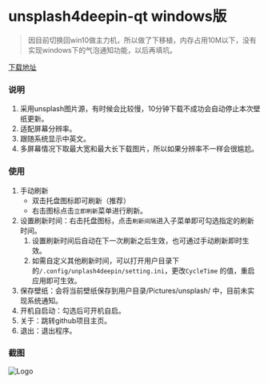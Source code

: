 # unsplash4deepin-qt windows版

> 因目前切换回win10做主力机，所以做了下移植，内存占用10M以下，没有实现windows下的气泡通知功能，以后再填坑。

[下载地址](https://github.com/shansb/unsplash4deepin-qt/releases)

### 说明

1. 采用unsplash图片源，有时候会比较慢，10分钟下载不成功会自动停止本次壁纸更新。
2. 适配屏幕分辨率。
3. 跟随系统显示中英文。
4. 多屏幕情况下取最大宽和最大长下载图片，所以如果分辨率不一样会很尴尬。

### 使用

1. 手动刷新
   - 双击托盘图标即可刷新（推荐）
   - 右击图标点击`立即刷新`菜单进行刷新。
2. 设置刷新时间：右击托盘图标，点击`刷新间隔`进入子菜单即可勾选指定的刷新时间。
      1. 设置刷新时间后自动在下一次刷新之后生效，也可通过手动刷新即时生效。
      2. 如需自定义其他刷新时间，可以打开用户目录下的`/.config/unplash4deepin/setting.ini`，更改`CycleTime` 的值，重启应用即可生效。
3. 保存壁纸：会将当前壁纸保存到用户目录/Pictures/unsplash/ 中，目前未实现系统通知。
4. 开机自启动：勾选后可开机自启。
5. 关于：跳转github项目主页。
6. 退出：退出程序。

### 截图

![Logo](https://github.com/shansb/unsplash4deepin-qt/blob/master/win-screenshoot.png?raw=true)
